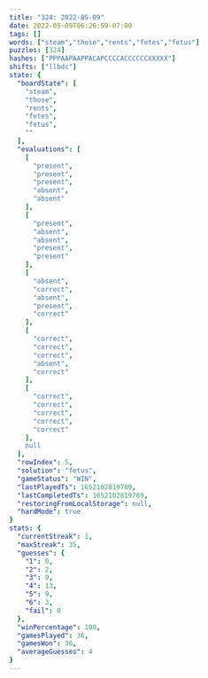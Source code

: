 ```yaml
---
title: "324: 2022-05-09"
date: 2022-05-09T06:26:59-07:00
tags: []
words: ["steam","those","rents","fetes","fetus"]
puzzles: [324]
hashes: ["PPPAAPAAPPACAPCCCCACCCCCCXXXXX"]
shifts: ["llbdc"]
state: {
  "boardState": [
    "steam",
    "those",
    "rents",
    "fetes",
    "fetus",
    ""
  ],
  "evaluations": [
    [
      "present",
      "present",
      "present",
      "absent",
      "absent"
    ],
    [
      "present",
      "absent",
      "absent",
      "present",
      "present"
    ],
    [
      "absent",
      "correct",
      "absent",
      "present",
      "correct"
    ],
    [
      "correct",
      "correct",
      "correct",
      "absent",
      "correct"
    ],
    [
      "correct",
      "correct",
      "correct",
      "correct",
      "correct"
    ],
    null
  ],
  "rowIndex": 5,
  "solution": "fetus",
  "gameStatus": "WIN",
  "lastPlayedTs": 1652102819789,
  "lastCompletedTs": 1652102819789,
  "restoringFromLocalStorage": null,
  "hardMode": true
}
stats: {
  "currentStreak": 1,
  "maxStreak": 35,
  "guesses": {
    "1": 0,
    "2": 2,
    "3": 9,
    "4": 13,
    "5": 9,
    "6": 3,
    "fail": 0
  },
  "winPercentage": 100,
  "gamesPlayed": 36,
  "gamesWon": 36,
  "averageGuesses": 4
}
---
```


<!-- more -->
